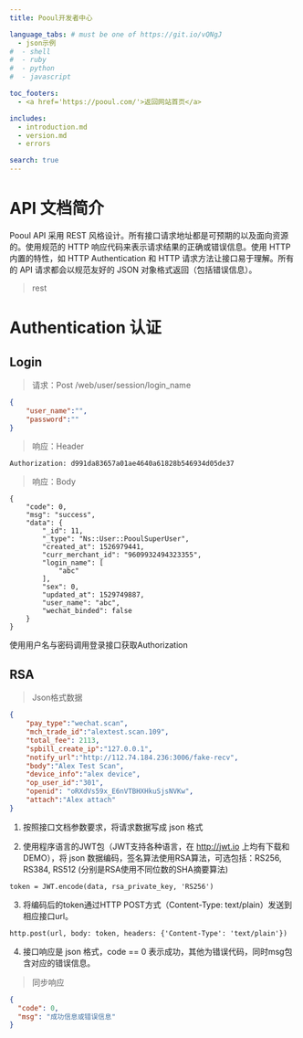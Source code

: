 ```yaml
---
title: Pooul开发者中心

language_tabs: # must be one of https://git.io/vQNgJ
  - json示例
#  - shell
#  - ruby
#  - python
#  - javascript

toc_footers:
  - <a href='https://pooul.com/'>返回网站首页</a>

includes:
  - introduction.md
  - version.md
  - errors

search: true
---
```




# API 文档简介

Pooul API 采用 REST 风格设计。所有接口请求地址都是可预期的以及面向资源的。使用规范的 HTTP 响应代码来表示请求结果的正确或错误信息。使用 HTTP 内置的特性，如 HTTP Authentication 和 HTTP 请求方法让接口易于理解。所有的 API 请求都会以规范友好的 JSON 对象格式返回（包括错误信息）。

> rest

# Authentication 认证

## Login

> 请求：Post /web/user/session/login_name

```json
{
    "user_name":"",
    "password":"" 
}
```

> 响应：Header

```
Authorization: d991da83657a01ae4640a61828b546934d05de37
```

> 响应：Body

```
{
    "code": 0,
    "msg": "success",
    "data": {
        "_id": 11,
        "_type": "Ns::User::PooulSuperUser",
        "created_at": 1526979441,
        "curr_merchant_id": "9609932494323355",
        "login_name": [
            "abc"
        ],
        "sex": 0,
        "updated_at": 1529749887,
        "user_name": "abc",
        "wechat_binded": false
    }
}
```



使用用户名与密码调用登录接口获取Authorization




## RSA

> Json格式数据

```json
{
    "pay_type":"wechat.scan",
    "mch_trade_id":"alextest.scan.109",
    "total_fee": 2113, 
    "spbill_create_ip":"127.0.0.1",
    "notify_url":"http://112.74.184.236:3006/fake-recv",
    "body":"Alex Test Scan",
    "device_info":"alex device",
    "op_user_id":"301",
    "openid": "oRXdVs59x_E6nVTBHXHkuSjsNVKw",
    "attach":"Alex attach"
}
```

1. 按照接口文档参数要求，将请求数据写成 json 格式


2. 使用程序语言的JWT包（JWT支持各种语言，在 http://jwt.io 上均有下载和DEMO），将 json 数据编码，签名算法使用RSA算法，可选包括：RS256, RS384, RS512 (分别是RSA使用不同位数的SHA摘要算法)

`token = JWT.encode(data, rsa_private_key, 'RS256')`

3. 将编码后的token通过HTTP POST方式（Content-Type: text/plain）发送到相应接口url。

`http.post(url, body: token, headers: {'Content-Type': 'text/plain'})`

4. 接口响应是 json 格式，code == 0 表示成功，其他为错误代码，同时msg包含对应的错误信息。

> 同步响应

```json
{
  "code": 0,
  "msg": "成功信息或错误信息"
}
```










